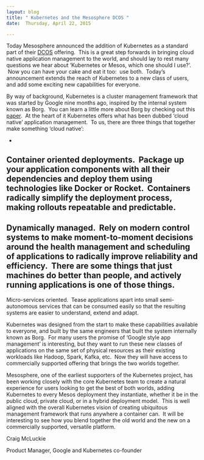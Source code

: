 ```yaml
---
layout: blog
title: " Kubernetes and the Mesosphere DCOS "
date:  Thursday, April 22, 2015 

---
```

  

Today Mesosphere announced the addition of Kubernetes as a standard part of their [DCOS](https://mesosphere.com/product/) offering. &nbsp;This is a great step forwards in bringing cloud native application management to the world, and should lay to rest many questions we hear about ‘Kubernetes or Mesos, which one should I use?’. &nbsp;Now you can have your cake and eat it too: &nbsp;use both. &nbsp;Today’s announcement extends the reach of Kubernetes to a new class of users, and add some exciting new capabilities for everyone.

By way of background, Kubernetes is a cluster management framework that was started by Google nine months ago, inspired by the internal system known as Borg. &nbsp;You can learn a little more about Borg by checking out this [paper](http://research.google.com/pubs/pub43438.html). &nbsp;At the heart of it Kubernetes offers what has been dubbed ‘cloud native’ application management. &nbsp;To us, there are three things that together make something ‘cloud native’:
  

- 
Container oriented deployments. &nbsp;Package up your application components with all their dependencies and deploy them using technologies like Docker or Rocket. &nbsp;Containers radically simplify the deployment process, making rollouts repeatable and predictable.
- 
Dynamically managed. &nbsp;Rely on modern control systems to make moment-to-moment decisions around the health management and scheduling of applications to radically improve reliability and efficiency. &nbsp;There are some things that just machines do better than people, and actively running applications is one of those things. &nbsp;
- 
Micro-services oriented. &nbsp;Tease applications apart into small semi-autonomous services that can be consumed easily so that the resulting systems are easier to understand, extend and adapt.
  

Kubernetes was designed from the start to make these capabilities available to everyone, and built by the same engineers that built the system internally known as Borg. &nbsp;For many users the promise of ‘Google style app management’ is interesting, but they want to run these new classes of applications on the same set of physical resources as their existing workloads like Hadoop, Spark, Kafka, etc. &nbsp;Now they will have access to commercially supported offering that brings the two worlds together.
  

Mesosphere, one of the earliest supporters of the Kubernetes project, has been working closely with the core Kubernetes team to create a natural experience for users looking to get the best of both worlds, adding Kubernetes to every Mesos deployment they instantiate, whether it be in the public cloud, private cloud, or in a hybrid deployment model. &nbsp;This is well aligned with the overall Kubernetes vision of creating ubiquitous management framework that runs anywhere a container can. &nbsp;It will be interesting to see how you blend together the old world and the new on a commercially supported, versatile platform.
  

Craig McLuckie

Product Manager, Google and Kubernetes co-founder
